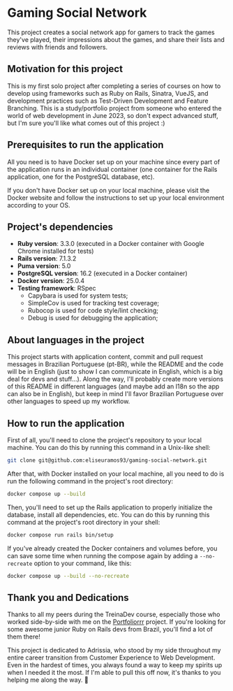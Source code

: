 # Gaming Social Network

This project creates a social network app for gamers to track the games they've played, their impressions about the games, and share their lists and reviews with friends and followers.

## Motivation for this project
This is my first solo project after completing a series of courses on how to develop using frameworks such as Ruby on Rails, Sinatra, VueJS, and development practices such as Test-Driven Development and Feature Branching. This is a study/portfolio project from someone who entered the world of web development in June 2023, so don't expect advanced stuff, but I'm sure you'll like what comes out of this project :)

## Prerequisites to run the application
All you need is to have Docker set up on your machine since every part of the application runs in an individual container (one container for the Rails application, one for the PostgreSQL database, etc).

If you don't have Docker set up on your local machine, please visit the Docker website and follow the instructions to set up your local environment according to your OS.

## Project's dependencies
- **Ruby version**: 3.3.0 (executed in a Docker container with Google Chrome installed for tests)
- **Rails version**: 7.1.3.2
- **Puma version**: 5.0
- **PostgreSQL version**: 16.2 (executed in a Docker container)
- **Docker version**: 25.0.4
- **Testing framework**: RSpec
    - Capybara is used for system tests;
    - SimpleCov is used for tracking test coverage;
    - Rubocop is used for code style/lint checking;
    - Debug is used for debugging the application;

## About languages in the project
This project starts with application content, commit and pull request messages in Brazilian Portuguese (pt-BR), while the README and the code will be in English (just to show I can communicate in English, which is a big deal for devs and stuff...). Along the way, I'll probably create more versions of this README in different languages (and maybe add an I18n so the app can also be in English), but keep in mind I'll favor Brazilian Portuguese over other languages to speed up my workflow.

## How to run the application

First of all, you'll need to clone the project's repository to your local machine. You can do this by running this command in a Unix-like shell:

```bash
git clone git@github.com:eliseuramos93/gaming-social-network.git
```

After that, with Docker installed on your local machine, all you need to do is run the following command in the project's root directory:

```bash
docker compose up --build
```

Then, you'll need to set up the Rails application to properly initialize the database, install all dependencies, etc. You can do this by running this command at the project's root directory in your shell:

```bash
docker compose run rails bin/setup
```

If you've already created the Docker containers and volumes before, you can save some time when running the compose again by adding a `--no-recreate` option to your command, like this:

```bash
docker compose up --build --no-recreate
```

## Thank you and Dedications
Thanks to all my peers during the TreinaDev course, especially those who worked side-by-side with me on the [Portfoliorrr](https://github.com/TreinaDev/td11-portfoliorrr) project. If you're looking for some awesome junior Ruby on Rails devs from Brazil, you'll find a lot of them there!

This project is dedicated to Adrissia, who stood by my side throughout my entire career transition from Customer Experience to Web Development. Even in the hardest of times, you always found a way to keep my spirits up when I needed it the most. If I'm able to pull this off now, it's thanks to you helping me along the way. 🖤
